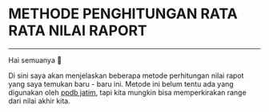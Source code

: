 # METHODE PENGHITUNGAN RATA RATA NILAI RAPORT

---

Hai semuanya 👋

Di sini saya akan menjelaskan beberapa metode perhitungan nilai rapot yang saya temukan baru - baru ini. 
Metode ini belum tentu ada yang digunakan oleh [ppdb jatim](https://ppdbjatim.net/), tapi kita mungkin bisa 
memperkirakan range dari nilai akhir kita.


